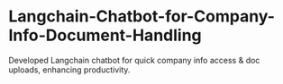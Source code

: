 # Langchain-Chatbot-for-Company-Info-Document-Handling
 Developed Langchain chatbot for quick company info access &amp; doc uploads, enhancing productivity.
